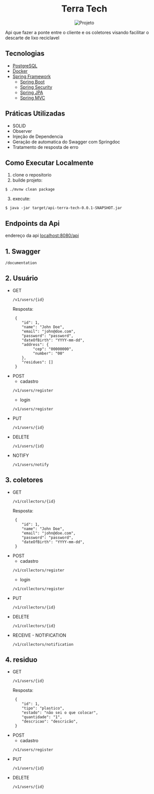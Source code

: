 <h1 align="center">
 Terra Tech 
</h1>
<div align="center">
   <img src="https://img.shields.io/static/v1?label=Tipo&message=Projeto&color=8257E5&labelColor=000000" alt="Projeto" />
</div>


Api que fazer a ponte entre o cliente e os coletores visando facilitar o descarte de lixo reciclavel

## Tecnologias  
- [PostgreSQL](https://www.postgresql.org/)
- [Docker](https://www.docker.com/)
- [Spring Framework](https://spring.io)
   - [Spring Boot](https://spring.io/projects/spring-boot) 
   - [Spring Security](https://spring.io/projects/spring-security)
   - [Spring JPA](https://spring.io/projects/spring-data-jpa)
   - [Spring MVC](https://docs.spring.io/spring-framework/reference/web.html)

## Práticas Utilizadas
- SOLID
- Observer
- Injeção de Dependencia
- Geração de automatica do Swagger com Springdoc
- Tratamento de resposta de erro

## Como Executar Localmente

1. clone o repositorio
2. builde projeto:
```
$ ./mvnw clean package
```
3. execute:
```
$ java -jar target/api-terra-tech-0.0.1-SNAPSHOT.jar
```

## Endpoints da Api

endereço da api [localhost:8080/api](http://localhost:8080/api)


## 1. Swagger
   ```
   /documentation
   ```
## 2.  Usuário
   - GET
     ```
     /v1/users/{id}
     ```
     Resposta:
     ```
      {
         "id": 1,
         "name": "John Doe",
         "email": "john@doe.com",
         "password": "password",
         "dateOfBirth": "YYYY-mm-dd",
         "address": {
              "cep": "00000000",
              "number": "00"
         },
         "residues": []
      }
     ```
   - POST
      - cadastro 
     ```
     /v1/users/register
     ```
     - login
     ```
     /v1/users/register
     ```
   - PUT
     ```
     /v1/users/{id}
     ```
   - DELETE
     ```
     /v1/users/{id}
     ```
   - NOTIFY
     ```
     /v1/users/notify
     ```
## 3. coletores
   - GET
     ```
     /v1/collectors/{id}
     ```
     Resposta:
     ```
      {
         "id": 1,
         "name": "John Doe",
         "email": "john@doe.com",
         "password": "password",
         "dateOfBirth": "YYYY-mm-dd",
      }
     ```
   - POST
      - cadastro 
     ```
     /v1/collectors/register
     ```
     - login
     ```
     /v1/collectors/register
     ```
   - PUT
     ```
     /v1/collectors/{id}
     ```
   - DELETE
     ```
     /v1/collectors/{id}
     ```
   - RECEIVE - NOTIFICATION
     ```
     /v1/collectors/notification
     ```
## 4. residuo
   - GET
     ```
     /v1/users/{id}
     ```
     Resposta:
     ```
      {
         "id": 1,
         "tipo": "plastico",
         "estado": "não sei o que colocar",
         "quantidade": "1",
         "descricao": "descricão",
      }
     ```
   - POST
      - cadastro 
     ```
     /v1/users/register
     ```
   - PUT
     ```
     /v1/users/{id}
     ```
   - DELETE
     ```
     /v1/users/{id}
     ```
